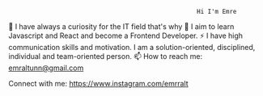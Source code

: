                                                             
                                                        Hi I'm Emre

🔭 I have always a curiosity for the IT field that's why
🌱 I aim to learn Javascript and React and become a Frontend Developer.
⚡ I have high communication skills and motivation. I am a solution-oriented, disciplined, individual and team-oriented person.
📫 How to reach me: emraltunn@gmail.com

Connect with me:
https://www.instagram.com/emrralt
